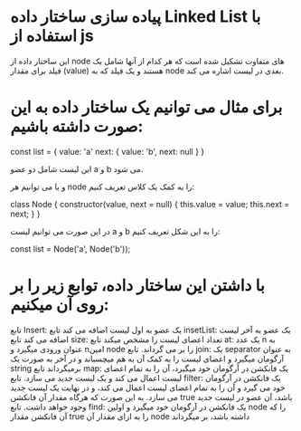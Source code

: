 # پیاده سازی ساختار داده Linked List با استفاده از js

این ساختار داده از node های متفاوت تشکیل شده است که هر کدام از آنها شامل یک فیلد برای مقدار (value) هستند و یک فیلد که به node بعدی در لیست اشاره می کند.


# برای مثال می توانیم یک ساختار داده به این صورت داشته باشیم:

const list = {
value: 'a'
next: {
value: 'b',
next: null
}
}

این لیست شامل دو عضو a و b می شود.

و یا می توانیم هر node را به کمک یک کلاس تعریف کنیم:

class Node {
constructor(value, next = null) {
this.value = value;
this.next = next;
}
}

در این صورت می توانیم لیست a و b را به این شکل تعریف کنیم:

const list = Node('a', Node('b'));

# با داشتن این ساختار داده، توابع زیر را بر روی آن میکنیم:

تابع Insert: یک عضو به اول لیست اضافه می کند
تابع insetList: یک عضو به آخر لیست اضافه می کند
تابع size: تعداد اعضای لیست را مشخص میکند
تابع at: یک عدد n به عنوان ورودی میگیرد و nامین node را بر می گرداند.
تابع join: یک separator به عنوان آرگومان میگیرد و اعضای لیست را به کمک آن به هم میچسباند و در آخر به صورت یک string برمیگرداند
تابع map: یک فانکشن در آرگومان خود میگیرد، آن را به تمام اعضای لیست اعمال می کند و یک لیست جدید می سازد.
تابع filter: یک فانکشن در آرگومان خود می گیرد و آن را به تمام اعضای لیست اعمال می کند، و در نهایت یک لیست جدید می سازد. به این صورت که هرگاه مقدار آن فانکشن true باشد، آن عضو در لیست جدید وجود خواهد داشت.
تابع find: یک فانکشن در آرگومان خود میگیرد و اولین node را که آن فانکشن مقدار true را به ازای مقدار آن node داشته باشد، بر میگرداند